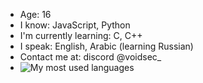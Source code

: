 - Age: 16
- I know: JavaScript, Python
- I'm currently learning: C, C++
- I speak: English, Arabic (learning Russian)
- Contact me at: discord @voidsec_
- ![My most used languages](https://github-readme-stats.vercel.app/api/top-langs/?username=kktavoidsec&layout=compact)
